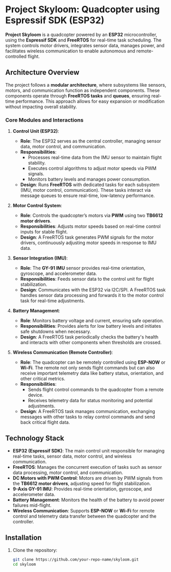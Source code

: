 # Project Skyloom: Quadcopter using Espressif SDK (ESP32)

**Project Skyloom** is a quadcopter powered by an **ESP32** microcontroller, using the **Espressif SDK** and **FreeRTOS** for real-time task scheduling. The system controls motor drivers, integrates sensor data, manages power, and facilitates wireless communication to enable autonomous and remote-controlled flight.

## Architecture Overview

The project follows a **modular architecture**, where subsystems like sensors, motors, and communication function as independent components. These components operate through **FreeRTOS tasks** and **queues**, ensuring real-time performance. This approach allows for easy expansion or modification without impacting overall stability.

### Core Modules and Interactions

1. **Control Unit (ESP32)**:
   - **Role**: The ESP32 serves as the central controller, managing sensor data, motor control, and communication.
   - **Responsibilities**:
     - Processes real-time data from the IMU sensor to maintain flight stability.
     - Executes control algorithms to adjust motor speeds via PWM signals.
     - Monitors battery levels and manages power consumption.
   - **Design**: Runs **FreeRTOS** with dedicated tasks for each subsystem (IMU, motor control, communication). These tasks interact via message queues to ensure real-time, low-latency performance.

2. **Motor Control System**:
   - **Role**: Controls the quadcopter’s motors via **PWM** using two **TB6612 motor drivers**.
   - **Responsibilities**: Adjusts motor speeds based on real-time control inputs for stable flight.
   - **Design**: A FreeRTOS task generates PWM signals for the motor drivers, continuously adjusting motor speeds in response to IMU data.

3. **Sensor Integration (IMU)**:
   - **Role**: The **GY-91 IMU** sensor provides real-time orientation, gyroscope, and accelerometer data.
   - **Responsibilities**: Feeds sensor data to the control unit for flight stabilization.
   - **Design**: Communicates with the ESP32 via I2C/SPI. A FreeRTOS task handles sensor data processing and forwards it to the motor control task for real-time adjustments.

4. **Battery Management**:
   - **Role**: Monitors battery voltage and current, ensuring safe operation.
   - **Responsibilities**: Provides alerts for low battery levels and initiates safe shutdowns when necessary.
   - **Design**: A FreeRTOS task periodically checks the battery's health and interacts with other components when thresholds are crossed.

5. **Wireless Communication (Remote Controller)**:
   - **Role**: The quadcopter can be remotely controlled using **ESP-NOW** or **Wi-Fi**. The remote not only sends flight commands but can also receive important telemetry data like battery status, orientation, and other critical metrics.
   - **Responsibilities**:
     - Sends flight control commands to the quadcopter from a remote device.
     - Receives telemetry data for status monitoring and potential adjustments.
   - **Design**: A FreeRTOS task manages communication, exchanging messages with other tasks to relay control commands and send back critical flight data.

## Technology Stack

- **ESP32 (Espressif SDK)**: The main control unit responsible for managing real-time tasks, sensor data, motor control, and wireless communication.
- **FreeRTOS**: Manages the concurrent execution of tasks such as sensor data processing, motor control, and communication.
- **DC Motors with PWM Control**: Motors are driven by PWM signals from the **TB6612 motor drivers**, adjusting speed for flight stabilization.
- **9-Axis GY-91 IMU**: Provides real-time orientation, gyroscope, and accelerometer data.
- **Battery Management**: Monitors the health of the battery to avoid power failures mid-flight.
- **Wireless Communication**: Supports **ESP-NOW** or **Wi-Fi** for remote control and telemetry data transfer between the quadcopter and the controller.

## Installation

1. Clone the repository:
   ```bash
   git clone https://github.com/your-repo-name/skyloom.git
   cd skyloom

